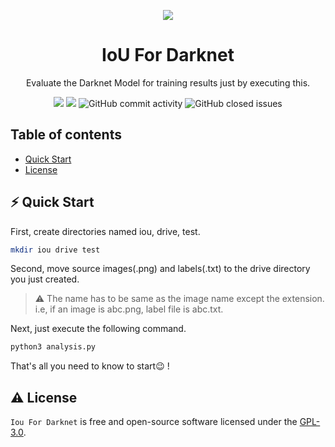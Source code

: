 <p align="center">
  <img width="auto" height="auto" src="https://camo.githubusercontent.com/6b3c6c1109586f5f3ddf8967fa4eaf787c7b45fe3df6d89111d6f9c7c1045769/687474703a2f2f706a7265646469652e636f6d2f6d656469612f66696c65732f6461726b6e65742d626c61636b2d736d616c6c2e706e67">
</p>

<h1 align="center">IoU For Darknet</h1>

<p align="center">
    Evaluate the Darknet Model for training results just by executing this.
</p>

<p align="center">
    <a title="License GNU" href="https://github.com/enfycius/IoU-for-Darknet/blob/main/LICENSE"><img src="https://img.shields.io/badge/license-GPL v3-blue?style=flat-square"></a>
    <a title="Latest release" href="https://github.com/enfycius/IoU-for-Darknet/releases"><img src="https://img.shields.io/github/v/release/enfycius/IoU-for-Darknet?style=flat-square&color=28A745"></a>
    <img alt="GitHub commit activity" src="https://img.shields.io/github/commit-activity/m/enfycius/IoU-for-Darknet"/>
    <img alt="GitHub closed issues" src="https://img.shields.io/github/issues-closed/enfycius/IoU-for-Darknet"/>
</p>

## Table of contents

  * [Quick Start](#%EF%B8%8F-quick-start)
  * [License](#warning-license)

## ⚡️ Quick Start

First, create directories named iou, drive, test.

```bash
mkdir iou drive test
```

Second, move source images(.png) and labels(.txt) to the drive directory you just created. 

> :warning: The name has to be same as the image name except the extension. i.e, if an image is abc.png, label file is abc.txt.

Next, just execute the following command.

```bash
python3 analysis.py
```

That's all you need to know to start:wink: !

## :warning: License

`Iou For Darknet` is free and open-source software licensed under the [GPL-3.0](https://github.com/enfycius/IoU-for-Darknet/blob/master/LICENSE).